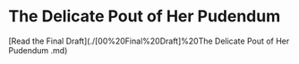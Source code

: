 # The Delicate Pout of Her Pudendum 

[Read the Final Draft](./[00%20Final%20Draft]%20The Delicate Pout of Her Pudendum .md)
